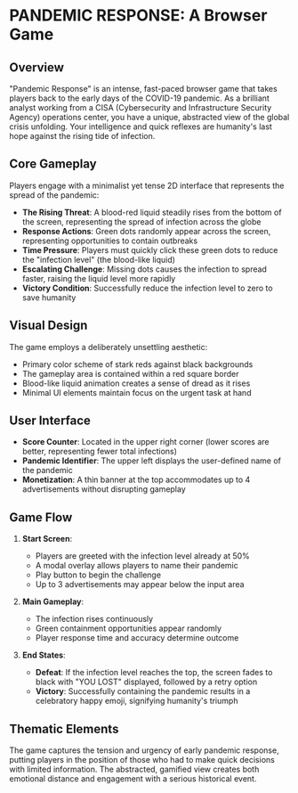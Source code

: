 # PANDEMIC RESPONSE: A Browser Game

## Overview
"Pandemic Response" is an intense, fast-paced browser game that takes players back to the early days of the COVID-19 pandemic. As a brilliant analyst working from a CISA (Cybersecurity and Infrastructure Security Agency) operations center, you have a unique, abstracted view of the global crisis unfolding. Your intelligence and quick reflexes are humanity's last hope against the rising tide of infection.

## Core Gameplay
Players engage with a minimalist yet tense 2D interface that represents the spread of the pandemic:

- **The Rising Threat**: A blood-red liquid steadily rises from the bottom of the screen, representing the spread of infection across the globe
- **Response Actions**: Green dots randomly appear across the screen, representing opportunities to contain outbreaks
- **Time Pressure**: Players must quickly click these green dots to reduce the "infection level" (the blood-like liquid)
- **Escalating Challenge**: Missing dots causes the infection to spread faster, raising the liquid level more rapidly
- **Victory Condition**: Successfully reduce the infection level to zero to save humanity

## Visual Design
The game employs a deliberately unsettling aesthetic:
- Primary color scheme of stark reds against black backgrounds
- The gameplay area is contained within a red square border
- Blood-like liquid animation creates a sense of dread as it rises
- Minimal UI elements maintain focus on the urgent task at hand

## User Interface
- **Score Counter**: Located in the upper right corner (lower scores are better, representing fewer total infections)
- **Pandemic Identifier**: The upper left displays the user-defined name of the pandemic
- **Monetization**: A thin banner at the top accommodates up to 4 advertisements without disrupting gameplay

## Game Flow
1. **Start Screen**: 
   - Players are greeted with the infection level already at 50%
   - A modal overlay allows players to name their pandemic
   - Play button to begin the challenge
   - Up to 3 advertisements may appear below the input area

2. **Main Gameplay**:
   - The infection rises continuously
   - Green containment opportunities appear randomly
   - Player response time and accuracy determine outcome

3. **End States**:
   - **Defeat**: If the infection level reaches the top, the screen fades to black with "YOU LOST" displayed, followed by a retry option
   - **Victory**: Successfully containing the pandemic results in a celebratory happy emoji, signifying humanity's triumph

## Thematic Elements
The game captures the tension and urgency of early pandemic response, putting players in the position of those who had to make quick decisions with limited information. The abstracted, gamified view creates both emotional distance and engagement with a serious historical event.